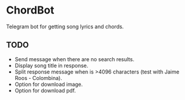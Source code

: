 # ChordBot
Telegram bot for getting song lyrics and chords.

## TODO
* Send message when there are no search results.
* Display song title in response.
* Split response message when is >4096 characters (test with Jaime Roos - Colombina).
* Option for download image.
* Option for download pdf.